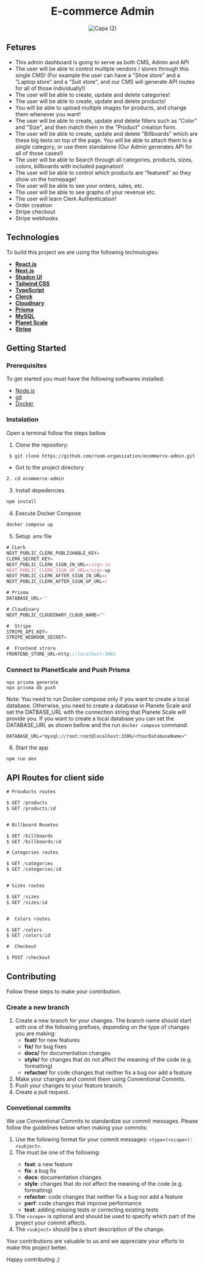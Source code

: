 <h1 align="center">E-commerce Admin</h1>


<div align="center">
  
  ![Capa (2)](https://github.com/room-organization/ecommerce-admin/assets/98264322/3fcb5074-847c-41d7-a63d-8842bc0cee69)  
  
</div>

## Fetures
- This admin dashboard is going to serve as both CMS, Admin and API
- The user will be able to control mulitple vendors / stores through this single CMS! (For example the user can have a "Shoe store" and a "Laptop store" and a "Suit store", and our CMS will generate API routes for all of those individually!)
- The user will be able to create, update and delete categories!
- The user will be able to create, update and delete products!
- You will be able to upload multiple images for products, and change them whenever you want!
- The user will be able to create, update and delete filters such as "Color" and "Size", and then match them in the "Product" creation form.
- The user will be able to create, update and delete "Billboards" which are these big texts on top of the page. You will be able to attach them to a single category, or use them standalone (Our Admin generates API for all of those cases!)
- The user will be able to Search through all categories, products, sizes, colors, billboards with included pagination!
- The user will be able to control which products are "featured" so they show on the homepage!
- The user will be able to see your orders, sales, etc.
- The user will be able to see graphs of your revenue etc.
- The user will learn Clerk Authentication!
- Order creation
- Stripe checkout
- Stripe webhooks



## Technologies

To build this project we are using the following technologies:

- <span>[**React.js**](https://react.dev/)</span>
- <span>[**Next.js**](https://nextjs.org/docs)</span>
- <span>[**Shadcn UI**](https://ui.shadcn.com/)</span>
- <span>[**Tailwind CSS**](https://tailwindcss.com/)</span>
- <span>[**TypeScript**](https://www.typescriptlang.org/)</span>
- <span>[**Clerck**](https://clerk.com/docs/quickstarts/nextjs)</span>
- <span>[**Cloudinary**](https://cloudinary.com/)</span>
- <span>[**Prisma**](https://www.prisma.io/) </span>
- <span>[**MySQL**](https://www.mysql.com/) </span>
- <span>[**Planet Scale**](https://planetscale.com/) </span>
- <span>[**Stripe**](https://stripe.com/) </span>

## Getting Started
### Prerequisites
To get started you must have the following softwares installed:
- <a href="https://nodejs.org/en/"> Node.js </a>
- <a href="https://git-scm.com/downloads"> git </a>
- <a href="https://www.docker.com/"> Docker </a>

### Instalation 

Open a terminal follow the steps bellow

1. Clone the repository: 

``` bash 
 $ git clone https://github.com/room-organization/ecommerce-admin.git
```

- Got to the project directory 
``` bash 
2. cd ecommerce-admin
```

3. Install depedencies

``` bash 
npm install
```
4. Execute Docker Compose

``` bash 
docker compose up
```

5. Setup .env file


```js
# CLerk
NEXT_PUBLIC_CLERK_PUBLISHABLE_KEY=
CLERK_SECRET_KEY=
NEXT_PUBLIC_CLERK_SIGN_IN_URL=/sign-in
NEXT_PUBLIC_CLERK_SIGN_UP_URL=/sign-up
NEXT_PUBLIC_CLERK_AFTER_SIGN_IN_URL=/
NEXT_PUBLIC_CLERK_AFTER_SIGN_UP_URL=/

# Prisma
DATABASE_URL=''

# Cloudinary
NEXT_PUBLIC_CLOUDINARY_CLOUD_NAME=""

#  Stripe
STRIPE_API_KEY=
STRIPE_WEBHOOK_SECRET=

#  Frontend strore
FRONTEND_STORE_URL=http://localhost:3001

```

### Connect to PlanetScale and Push Prisma
```shell
npx prisma generate
npx prisma db push
```
Note: You need to run Docker compose only if you want to create a local database. Otherwise, you need to create a database in Planete Scale and set the DATBASE_URL with the connection string that Planete Scale will provide you.
If you want to create a local database you can set the DATABASE_URL as shown bellow and the run `docker compose` command:
```shell
DATABASE_URL="mysql://root:root@localhost:3306/<YourDatabaseName>"
```


6. Start the app

```shell
npm run dev
```

## API Routes for client side

```js
# Prouducts routes

$ GET /products
$ GET /products/id


# Billboard Rouetes

$ GET /billboards
$ GET /billboards/id

# Categories routes

$ GET /categories
$ GET /categories/id


# Sizes routes

$ GET /sizes
$ GET /sizes/id


#  Colors routes

$ GET /colors
$ GET /colors/id

#  Checkout

$ POST /checkout
```

## Contributing

Follow these steps to make your contribution.

### Create a new branch 

1. Create a new branch for your changes. The branch name should start with one of the following prefixes, depending on the type of changes you are making:
    - <strong>feat/</strong> for new features
    - <strong>fix/</strong> for bug fixes
    - <strong>docs/</strong> for documentation changes
    - <strong>style/</strong> for changes that do not affect the meaning of the code (e.g. formatting)
    - <strong>refactor/</strong> for code changes that neither fix a bug nor add a feature
2. Make your changes and commit them using Conventional Commits.
3. Push your changes to your feature branch.
4. Create a pull request.


### Convetional commits
We use Conventional Commits to standardize our commit messages. Please follow the guidelines below when making your commits:

1. Use the following format for your commit messages: `<type>(<scope>): <subject>`.
2. The <type> must be one of the following:
    - <strong>feat</strong>: a new feature
    - <strong>fix</strong>: a bug fix
    - <strong>docs</strong>: documentation changes
    - <strong>style</strong>: changes that do not affect the meaning of the code (e.g. formatting)
    - <strong>refactor</strong>: code changes that neither fix a bug nor add a feature
    - <strong>perf</strong>: code changes that improve performance
    - <strong>test</strong>: adding missing tests or correcting existing tests
3. The `<scope>` is optional and should be used to specify which part of the project your commit affects.
4. The `<subject>` should be a short description of the change.

Your contributions are valuable to us and we appreciate your efforts to make this project better.


Happy contributing ;)


